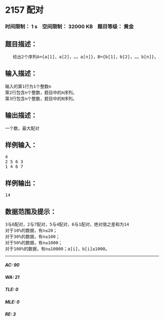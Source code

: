 # 2157 配对   
### 时间限制： 1 s&nbsp;&nbsp;&nbsp;&nbsp;空间限制： 32000 KB&nbsp;&nbsp;&nbsp;&nbsp;题目等级： 黄金  
## 题目描述：  

<pre>
   给出2个序列A={a[1]，a[2]，…，a[n]}，B={b[1]，b[2]，…，b[n]}，从A、B中各选出n个元素进行一一配对（可以不按照原来在序列中的顺序），并使得所有配对元素差的绝对值之和最大。
</pre>
  
  
## 输入描述：  

<pre>
输入的第1行为1个整数n  
第2行包含n个整数，题目中的A序列。   
第3行包含n个整数，题目中的B序列。
</pre>
  
  
## 输出描述：  

<pre>
一个数，最大配对
</pre>
  
  
## 样例输入：  

<pre>
4  
2 5 6 3  
1 4 6 7
</pre>
  
  
## 样例输出：  

<pre>
14
</pre>
  
  
## 数据范围及提示：  

<pre>
3与6配对，2与7配对，5与4配对，6与1配对，绝对值之差和为14
对于10%的数据，有n≤20；   
对于30%的数据，有n≤100；   
对于50%的数据，有n≤1000；   
对于100%的数据，有n≤10000；a[i]，b[i]≤1000。
</pre>
  
  
***  

##### AC: 90  
##### WA: 21  
##### TLE: 0  
##### MLE: 0  
##### RE: 3  

